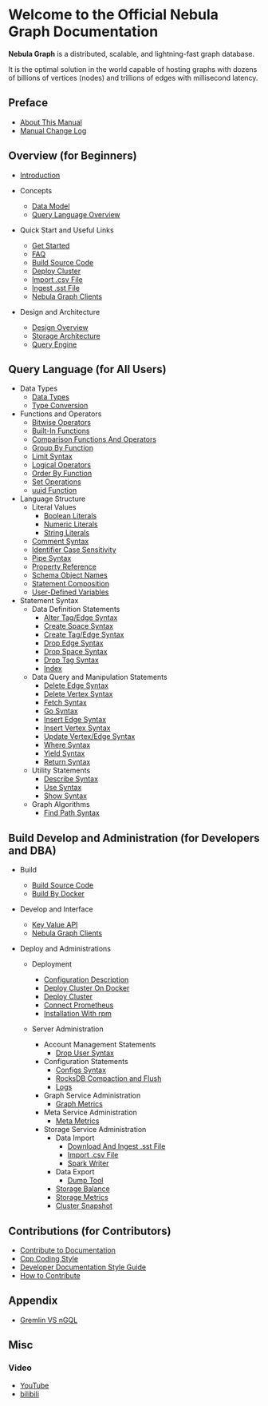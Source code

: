 # Welcome to the Official Nebula Graph Documentation

**Nebula Graph** is a distributed, scalable, and lightning-fast graph database.

It is the optimal solution in the world capable of hosting graphs with dozens of billions of vertices (nodes) and trillions of edges with millisecond latency.

## Preface

* [About This Manual](0.about-this-manual.md)
* [Manual Change Log](CHANGELOG.md)

## Overview (for Beginners)

* [Introduction](1.overview/0.introduction.md)
* Concepts
  * [Data Model](1.overview/1.concepts/1.data-model.md)
  * [Query Language Overview](1.overview/1.concepts/2.nGQL-overview.md)
* Quick Start and Useful Links
  * [Get Started](1.overview/2.quick-start/1.get-started.md)
  * [FAQ](1.overview/2.quick-start/2.FAQ.md)
  * [Build Source Code](3.build-develop-and-administration/1.build/1.build-source-code.md)
  * [Deploy Cluster](3.build-develop-and-administration/3.deploy-and-administrations/deployment/deploy-cluster.md)
  * [Import .csv File](3.build-develop-and-administration/3.deploy-and-administrations/server-administration/storage-service-administration/data-import/import-csv-file.md)
  * [Ingest .sst File](3.build-develop-and-administration/3.deploy-and-administrations/server-administration/storage-service-administration/data-import/download-and-ingest-sst-file.md)
  * [Nebula Graph Clients](1.overview/2.quick-start/3.supported-clients.md)


* Design and Architecture
  * [Design Overview](1.overview/3.design-and-architecture/1.design-and-architecture.md)
  * [Storage Architecture](1.overview/3.design-and-architecture/2.storage-design.md)
  * [Query Engine](1.overview/3.design-and-architecture/3.query-engine.md)

## Query Language (for All Users)

* Data Types
  * [Data Types](2.query-language/1.data-types/data-types.md)
  * [Type Conversion](2.query-language/1.data-types/type-conversion.md)
* Functions and Operators
  * [Bitwise Operators](2.query-language/2.functions-and-operators/bitwise-operators.md)
  * [Built-In Functions](2.query-language/2.functions-and-operators/built-in-functions.md)
  * [Comparison Functions And Operators](2.query-language/2.functions-and-operators/comparison-functions-and-operators.md)
  * [Group By Function](2.query-language/2.functions-and-operators/group-by-function.md)
  * [Limit Syntax](2.query-language/2.functions-and-operators/limit-syntax.md)
  * [Logical Operators](2.query-language/2.functions-and-operators/logical-operators.md)
  * [Order By Function](2.query-language/2.functions-and-operators/order-by-function.md)
  * [Set Operations](2.query-language/2.functions-and-operators/set-operations.md)
  * [uuid Function](2.query-language/2.functions-and-operators/uuid.md)
* Language Structure
  * Literal Values
    * [Boolean Literals](2.query-language/3.language-structure/literal-values/boolean-literals.md)
    * [Numeric Literals](2.query-language/3.language-structure/literal-values/numeric-literals.md)
    * [String Literals](2.query-language/3.language-structure/literal-values/string-literals.md)
  * [Comment Syntax](2.query-language/3.language-structure/comment-syntax.md)
  * [Identifier Case Sensitivity](2.query-language/3.language-structure/identifier-case-sensitivity.md)
  * [Pipe Syntax](2.query-language/3.language-structure/pipe-syntax.md)
  * [Property Reference](2.query-language/3.language-structure/property-reference.md)
  * [Schema Object Names](2.query-language/3.language-structure/schema-object-names.md)
  * [Statement Composition](2.query-language/3.language-structure/statement-composition.md)
  * [User-Defined Variables](2.query-language/3.language-structure/user-defined-variables.md)
* Statement Syntax
  * Data Definition Statements
    * [Alter Tag/Edge Syntax](2.query-language/4.statement-syntax/1.data-definition-statements/alter-tag-edge-syntax.md)
    * [Create Space Syntax](2.query-language/4.statement-syntax/1.data-definition-statements/create-space-syntax.md)
    * [Create Tag/Edge Syntax](2.query-language/4.statement-syntax/1.data-definition-statements/create-tag-edge-syntax.md)
    * [Drop Edge Syntax](2.query-language/4.statement-syntax/1.data-definition-statements/drop-edge-syntax.md)
    * [Drop Space Syntax](2.query-language/4.statement-syntax/1.data-definition-statements/drop-space-syntax.md)
    * [Drop Tag Syntax](2.query-language/4.statement-syntax/1.data-definition-statements/drop-tag-syntax.md)
    * [Index](2.query-language/4.statement-syntax/1.data-definition-statements/index.md)
  * Data Query and Manipulation Statements
    * [Delete Edge Syntax](2.query-language/4.statement-syntax/2.data-query-and-manipulation-statements/delete-edge-syntax.md)
    * [Delete Vertex Syntax](2.query-language/4.statement-syntax/2.data-query-and-manipulation-statements/delete-vertex-syntax.md)
    * [Fetch Syntax](2.query-language/4.statement-syntax/2.data-query-and-manipulation-statements/fetch-syntax.md)
    * [Go Syntax](2.query-language/4.statement-syntax/2.data-query-and-manipulation-statements/go-syntax.md)
    * [Insert Edge Syntax](2.query-language/4.statement-syntax/2.data-query-and-manipulation-statements/insert-edge-syntax.md)
    * [Insert Vertex Syntax](2.query-language/4.statement-syntax/2.data-query-and-manipulation-statements/insert-vertex-syntax.md)
    * [Update Vertex/Edge Syntax](2.query-language/4.statement-syntax/2.data-query-and-manipulation-statements/update-vertex-edge-syntax.md)
    * [Where Syntax](2.query-language/4.statement-syntax/2.data-query-and-manipulation-statements/where-syntax.md)
    * [Yield Syntax](2.query-language/4.statement-syntax/2.data-query-and-manipulation-statements/yield-syntax.md)
    * [Return Syntax](2.query-language/4.statement-syntax/2.data-query-and-manipulation-statements/return-syntax.md)
  * Utility Statements
    * [Describe Syntax](2.query-language/4.statement-syntax/3.utility-statements/describe-syntax.md)
    * [Use Syntax](2.query-language/4.statement-syntax/3.utility-statements/use-syntax.md)
    * [Show Syntax](2.query-language/4.statement-syntax/3.utility-statements/show-syntax.md)
  * Graph Algorithms
    * [Find Path Syntax](2.query-language/4.statement-syntax/4.graph-algorithms/find-path-syntax.md)

## Build Develop and Administration (for Developers and DBA)

* Build
  * [Build Source Code](3.build-develop-and-administration/1.build/1.build-source-code.md)
  * [Build By Docker](3.build-develop-and-administration/1.build/2.build-by-docker.md)
* Develop and Interface
  * [Key Value API](3.build-develop-and-administration/2.develop-and-interface/kv-interfaces.md)
  * [Nebula Graph Clients](1.overview/2.quick-start/3.supported-clients.md)

* Deploy and Administrations
  * Deployment
    * [Configuration Description](3.build-develop-and-administration/3.deploy-and-administrations/deployment/configuration-description.md)
    * [Deploy Cluster On Docker](3.build-develop-and-administration/3.deploy-and-administrations/deployment/deploy-cluster-on-docker.md)
    * [Deploy Cluster](3.build-develop-and-administration/3.deploy-and-administrations/deployment/deploy-cluster.md)
    * [Connect Prometheus](3.build-develop-and-administration/3.deploy-and-administrations/deployment/connect-prometheus.md)
    * [Installation With rpm](3.build-develop-and-administration/3.deploy-and-administrations/deployment/install-with-rpm-deb.md)


  * Server Administration
    * Account Management Statements
      * [Drop User Syntax](3.build-develop-and-administration/3.deploy-and-administrations/server-administration/account-management-statements/drop-user-syntax.md)
    * Configuration Statements
      * [Configs Syntax](3.build-develop-and-administration/3.deploy-and-administrations/server-administration/configuration-statements/configs-syntax.md)
      * [RocksDB Compaction and Flush](3.build-develop-and-administration/3.deploy-and-administrations/server-administration/configuration-statements/rocksdb-compaction-flush.md)
      * [Logs](3.build-develop-and-administration/3.deploy-and-administrations/server-administration/configuration-statements/log.md)
    * Graph Service Administration
      * [Graph Metrics](3.build-develop-and-administration/3.deploy-and-administrations/server-administration/graph-service-administration/graph-metrics.md)
    * Meta Service Administration
      * [Meta Metrics](3.build-develop-and-administration/3.deploy-and-administrations/server-administration/meta-service-administration/meta-metrics.md)
    * Storage Service Administration
      * Data Import
        * [Download And Ingest .sst File](3.build-develop-and-administration/3.deploy-and-administrations/server-administration/storage-service-administration/data-import/download-and-ingest-sst-file.md)
        * [Import .csv File](3.build-develop-and-administration/3.deploy-and-administrations/server-administration/storage-service-administration/data-import/import-csv-file.md)
        * [Spark Writer](3.build-develop-and-administration/3.deploy-and-administrations/server-administration/storage-service-administration/data-import/spark-writer.md)
      * Data Export
        * [Dump Tool](3.build-develop-and-administration/3.deploy-and-administrations/server-administration/storage-service-administration/data-export/dump-tool.md)
      * [Storage Balance](3.build-develop-and-administration/3.deploy-and-administrations/server-administration/storage-service-administration/storage-balance.md)
      * [Storage Metrics](3.build-develop-and-administration/3.deploy-and-administrations/server-administration/storage-service-administration/storage-metrics.md)
      * [Cluster Snapshot](3.build-develop-and-administration/3.deploy-and-administrations/server-administration/storage-service-administration/cluster-snapshot.md)

## Contributions (for Contributors)

* [Contribute to Documentation](4.contributions/contribute-to-documentation.md)
* [Cpp Coding Style](4.contributions/cpp-coding-style.md)
* [Developer Documentation Style Guide](4.contributions/developer-documentation-style-guide.md)
* [How to Contribute](4.contributions/how-to-contribute.md)

## Appendix

* [Gremlin VS nGQL](5.appendix/gremlin-ngql.md)

## Misc

### Video

* [YouTube](https://www.youtube.com/channel/UC73V8q795eSEMxDX4Pvdwmw/)
* [bilibili](https://space.bilibili.com/472621355)
